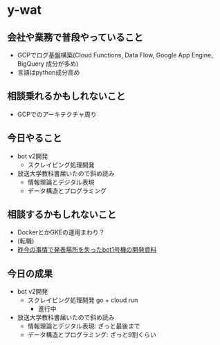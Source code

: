 # y-wat

## 会社や業務で普段やっていること
- GCPでログ基盤構築(Cloud Functions, Data Flow, Google App Engine, BigQuery 成分が多め)
- 言語はpython成分高め

## 相談乗れるかもしれないこと
- GCPでのアーキテクチャ周り

## 今日やること
- bot v2開発
  - スクレイピング処理開発
- 放送大学教科書届いたので斜め読み
  - 情報理論とデジタル表現
  - データ構造とプログラミング

## 相談するかもしれないこと
- DockerとかGKEの運用まわり？
- (転職)
- [昨今の事情で発表場所を失ったbot1号機の開発資料](https://speakerdeck.com/ywat/v1bot-v0-dot-2)

## 今日の成果
- bot v2開発
  - スクレイピング処理開発 go + cloud run
    - 進行中
- 放送大学教科書届いたので斜め読み
  - 情報理論とデジタル表現: ざっと最後まで
  - データ構造とプログラミング: ざっと9割くらい

